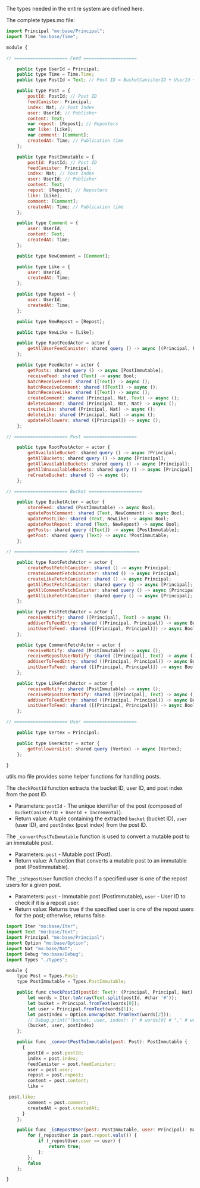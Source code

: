 The types needed in the entire system are defined here.

The complete types.mo file:

```js
import Principal "mo:base/Principal";
import Time "mo:base/Time";

module {

// ==================== Feed ====================

    public type UserId = Principal;
    public type Time = Time.Time;
    public type PostId = Text; // Post ID = BucketCanisterID + UserId + Incremental

    public type Post = {
        postId: PostId; // Post ID
        feedCanister: Principal;
        index: Nat; // Post Index
        user: UserId; // Publisher
        content: Text;
        var repost: [Repost]; // Reposters
        var like: [Like];
        var comment: [Comment];
        createdAt: Time; // Publication time
    };

    public type PostImmutable = {
        postId: PostId; // Post ID
        feedCanister: Principal;
        index: Nat; // Post Index
        user: UserId; // Publisher
        content: Text;
        repost: [Repost]; // Reposters
        like: [Like];
        comment: [Comment];
        createdAt: Time; // Publication time
    };

    public type Comment = {
        user: UserId;
        content: Text;
        createdAt: Time;
    };

    public type NewComment = [Comment];

    public type Like = {
        user: UserId;
        createdAt: Time;
    };

    public type Repost = {
        user: UserId;
        createdAt: Time;
    };

    public type NewRepost = [Repost];

    public type NewLike = [Like];

    public type RootFeedActor = actor {
        getAllUserFeedCanister: shared query () -> async [(Principal, Principal)];
    };

    public type FeedActor = actor {
        getPosts: shared query () -> async [PostImmutable];
        receiveFeed: shared (Text) -> async Bool;
        batchReceiveFeed: shared ([Text]) -> async ();
        batchReceiveComment: shared ([Text]) -> async ();
        batchReceiveLike: shared ([Text]) -> async ();
        createComment: shared (Principal, Nat, Text) -> async ();
        deleteComment: shared (Principal, Nat, Nat) -> async ();
        createLike: shared (Principal, Nat) -> async ();
        deleteLike: shared (Principal, Nat) -> async ();
        updateFollowers: shared ([Principal]) -> async ();
    };

// ==================== Post ====================

    public type RootPostActor = actor {
        getAvailableBucket: shared query () -> async ?Principal;
        getAllBuckets: shared query () -> async [Principal];
        getAllAvailableBuckets: shared query () -> async [Principal];
        getAllUnavailableBuckets: shared query () -> async [Principal];
        reCreateBucket: shared () -> async ();
    };

// ==================== Bucket ====================

    public type BucketActor = actor {
        storeFeed: shared (PostImmutable) -> async Bool;
        updatePostComment: shared (Text, NewComment) -> async Bool;
        updatePostLike: shared (Text, NewLike) -> async Bool;
        updatePostRepost: shared (Text, NewRepost) -> async Bool;
        getPosts: shared query ([Text]) -> async [PostImmutable];
        getPost: shared query (Text) -> async ?PostImmutable;
    };

// ==================== Fetch ====================

    public type RootFetchActor = actor {
        createPostFetchCanister: shared () -> async Principal;
        createCommentFetchCanister: shared () -> async Principal;
        createLikeFetchCanister: shared () -> async Principal;
        getAllPostFetchCanister: shared query () -> async [Principal];
        getAllCommentFetchCanister: shared query () -> async [Principal];
        getAllLikeFetchCanister: shared query () -> async [Principal];
    };

    public type PostFetchActor = actor {
        receiveNotify: shared ([Principal], Text) -> async ();
        addUserToFeedEntry: shared ((Principal, Principal)) -> async Bool;
        initUserToFeed: shared ([(Principal, Principal)]) -> async Bool;
    };

    public type CommentFetchActor = actor {
        receiveNotify: shared (PostImmutable) -> async ();
        receiveRepostUserNotify: shared ([Principal], Text) -> async ();
        addUserToFeedEntry: shared ((Principal, Principal)) -> async Bool;
        initUserToFeed: shared ([(Principal, Principal)]) -> async Bool;
    };

    public type LikeFetchActor = actor {
        receiveNotify: shared (PostImmutable) -> async ();
        receiveRepostUserNotify: shared ([Principal], Text) -> async ();
        addUserToFeedEntry: shared ((Principal, Principal)) -> async Bool;
        initUserToFeed: shared ([(Principal, Principal)]) -> async Bool;
    };

// ==================== User ====================

    public type Vertex = Principal;

    public type UserActor = actor {
        getFollowersList: shared query (Vertex) -> async [Vertex];
    };

}
```

utils.mo file provides some helper functions for handling posts.

The `checkPostId` function extracts the bucket ID, user ID, and post index from the post ID.

- Parameters: `postId` - The unique identifier of the post (composed of `BucketCanisterID + UserId + Incremental`).
- Return value: A tuple containing the extracted `bucket` (bucket ID), `user` (user ID), and `postIndex` (post index) from the post ID.

The `_convertPostToImmutable` function is used to convert a mutable post to an immutable post.

- Parameters: `post` - Mutable post (Post).
- Return value: A function that converts a mutable post to an immutable post (PostImmutable).

The `_isRepostUser` function checks if a specified user is one of the repost users for a given post.

- Parameters: `post` - Immutable post (PostImmutable), `user` - User ID to check if it is a repost user.
- Return value: Returns true if the specified user is one of the repost users for the post; otherwise, returns false.

```js
import Iter "mo:base/Iter";
import Text "mo:base/Text";
import Principal "mo:base/Principal";
import Option "mo:base/Option";
import Nat "mo:base/Nat";
import Debug "mo:base/Debug";
import Types "./types";

module {
    type Post = Types.Post;
    type PostImmutable = Types.PostImmutable;

    public func checkPostId(postId: Text): (Principal, Principal, Nat) {
        let words = Iter.toArray(Text.split(postId, #char '#'));
        let bucket = Principal.fromText(words[0]);
        let user = Principal.fromText(words[1]);
        let postIndex = Option.unwrap(Nat.fromText(words[2]));
        // Debug.print("(bucket, user, index): (" # words[0] # "," # words[1] # "," # words[2] # ")");
        (bucket, user, postIndex)
    };

    public func _convertPostToImmutable(post: Post): PostImmutable {
      {
        postId = post.postId;
        index = post.index;
        feedCanister = post.feedCanister;
        user = post.user;
        repost = post.repost;
        content = post.content;
        like =

 post.like;
        comment = post.comment;
        createdAt = post.createdAt;
      }
    };

    public func _isRepostUser(post: PostImmutable, user: Principal): Bool {
        for (_repostUser in post.repost.vals()) {
            if (_repostUser.user == user) {
                return true;
            };
        };
        false
    };

}
```